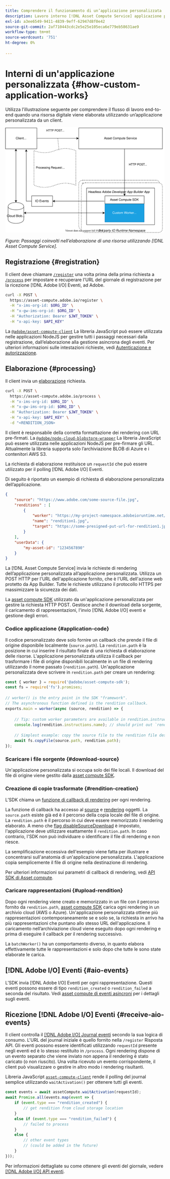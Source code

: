```yaml
---
title: Comprendere il funzionamento di un’applicazione personalizzata
description: Lavoro interno [!DNL Asset Compute Service] applicazione personalizzata per comprendere il funzionamento.
exl-id: a3ee6549-9411-4839-9eff-62947d8f0e42
source-git-commit: 2af710443cdc2e5e25e105eca6e779eb58631ae9
workflow-type: tm+mt
source-wordcount: '751'
ht-degree: 0%

---
```


# Interni di un&#39;applicazione personalizzata {#how-custom-application-works}

Utilizza l’illustrazione seguente per comprendere il flusso di lavoro end-to-end quando una risorsa digitale viene elaborata utilizzando un’applicazione personalizzata da un client.

![Flusso di lavoro dell’applicazione personalizzata](assets/customworker.svg)

*Figura: Passaggi coinvolti nell’elaborazione di una risorsa utilizzando [!DNL Asset Compute Service].*

## Registrazione {#registration}

Il client deve chiamare [`/register`](api.md#register) una volta prima della prima richiesta a [`/process`](api.md#process-request) per impostare e recuperare l&#39;URL del giornale di registrazione per la ricezione [!DNL Adobe I/O] Eventi, ad Adobe.

```sh
curl -X POST \
  https://asset-compute.adobe.io/register \
  -H "x-ims-org-id: $ORG_ID" \
  -H "x-gw-ims-org-id: $ORG_ID" \
  -H "Authorization: Bearer $JWT_TOKEN" \
  -H "x-api-key: $API_KEY"
```

La [`@adobe/asset-compute-client`](https://github.com/adobe/asset-compute-client#usage) La libreria JavaScript può essere utilizzata nelle applicazioni NodeJS per gestire tutti i passaggi necessari dalla registrazione, dall’elaborazione alla gestione asincrona degli eventi. Per ulteriori informazioni sulle intestazioni richieste, vedi [Autenticazione e autorizzazione](api.md).

## Elaborazione {#processing}

Il client invia un [elaborazione](api.md#process-request) richiesta.

```sh
curl -X POST \
  https://asset-compute.adobe.io/process \
  -H "x-ims-org-id: $ORG_ID" \
  -H "x-gw-ims-org-id: $ORG_ID" \
  -H "Authorization: Bearer $JWT_TOKEN" \
  -H "x-api-key: $API_KEY" \
  -d "<RENDITION_JSON>
```

Il client è responsabile della corretta formattazione dei rendering con URL pre-firmati. La [`@adobe/node-cloud-blobstore-wrapper`](https://github.com/adobe/node-cloud-blobstore-wrapper#presigned-urls) La libreria JavaScript può essere utilizzata nelle applicazioni NodeJS per pre-firmare gli URL. Attualmente la libreria supporta solo l’archiviazione BLOB di Azure e i contenitori AWS S3.

La richiesta di elaborazione restituisce un `requestId` che può essere utilizzato per il polling [!DNL Adobe I/O] Eventi.

Di seguito è riportato un esempio di richiesta di elaborazione personalizzata dell’applicazione.

```json
{
    "source": "https://www.adobe.com/some-source-file.jpg",
    "renditions" : [
        {
            "worker": "https://my-project-namespace.adobeioruntime.net/api/v1/web/my-namespace-version/my-worker",
            "name": "rendition1.jpg",
            "target": "https://some-presigned-put-url-for-rendition1.jpg",
        }
    ],
    "userData": {
        "my-asset-id": "1234567890"
    }
}
```

La [!DNL Asset Compute Service] invia le richieste di rendering dell’applicazione personalizzata all’applicazione personalizzata. Utilizza un POST HTTP per l&#39;URL dell&#39;applicazione fornito, che è l&#39;URL dell&#39;azione web protetto da App Builder. Tutte le richieste utilizzano il protocollo HTTPS per massimizzare la sicurezza dei dati.

La [asset compute SDK](https://github.com/adobe/asset-compute-sdk#adobe-asset-compute-worker-sdk) utilizzato da un&#39;applicazione personalizzata per gestire la richiesta HTTP POST. Gestisce anche il download della sorgente, il caricamento di rappresentazioni, l&#39;invio [!DNL Adobe I/O] eventi e gestione degli errori.

<!-- TBD: Add the application diagram. -->

### Codice applicazione {#application-code}

Il codice personalizzato deve solo fornire un callback che prende il file di origine disponibile localmente (`source.path`). La `rendition.path` è la posizione in cui inserire il risultato finale di una richiesta di elaborazione delle risorse. L&#39;applicazione personalizzata utilizza il callback per trasformare i file di origine disponibili localmente in un file di rendering utilizzando il nome passato (`rendition.path`). Un&#39;applicazione personalizzata deve scrivere in `rendition.path` per creare un rendering:

```javascript
const { worker } = require('@adobe/asset-compute-sdk');
const fs = require('fs').promises;

// worker() is the entry point in the SDK "framework".
// The asynchronous function defined is the rendition callback.
exports.main = worker(async (source, rendition) => {

    // Tip: custom worker parameters are available in rendition.instructions.
    console.log(rendition.instructions.name); // should print out `rendition.jpg`.

    // Simplest example: copy the source file to the rendition file destination so as to transfer the asset as is without processing.
    await fs.copyFile(source.path, rendition.path);
});
```

### Scaricare i file sorgente {#download-source}

Un&#39;applicazione personalizzata si occupa solo dei file locali. Il download del file di origine viene gestito dalla [asset compute SDK](https://github.com/adobe/asset-compute-sdk#adobe-asset-compute-worker-sdk).

### Creazione di copie trasformate {#rendition-creation}

L’SDK chiama un [funzione di callback di rendering](https://github.com/adobe/asset-compute-sdk#rendition-callback-for-worker-required) per ogni rendering.

La funzione di callback ha accesso al [source](https://github.com/adobe/asset-compute-sdk#source) e [rendering](https://github.com/adobe/asset-compute-sdk#rendition) oggetti. La `source.path` esiste già ed è il percorso della copia locale del file di origine. La `rendition.path` è il percorso in cui deve essere memorizzato il rendering elaborato. A meno che [flag disableSourceDownload](https://github.com/adobe/asset-compute-sdk#worker-options-optional) è impostato, l&#39;applicazione deve utilizzare esattamente il `rendition.path`. In caso contrario, l&#39;SDK non può individuare o identificare il file di rendering e non riesce.

La semplificazione eccessiva dell&#39;esempio viene fatta per illustrare e concentrarsi sull&#39;anatomia di un&#39;applicazione personalizzata. L&#39;applicazione copia semplicemente il file di origine nella destinazione di rendering.

Per ulteriori informazioni sui parametri di callback di rendering, vedi [API SDK di Asset compute](https://github.com/adobe/asset-compute-sdk#api-details).

### Caricare rappresentazioni {#upload-rendition}

Dopo ogni rendering viene creato e memorizzato in un file con il percorso fornito da `rendition.path`, [asset compute SDK](https://github.com/adobe/asset-compute-sdk#adobe-asset-compute-worker-sdk) carica ogni rendering in un archivio cloud (AWS o Azure). Un&#39;applicazione personalizzata ottiene più rappresentazioni contemporaneamente se e solo se, la richiesta in arrivo ha più rappresentazioni che puntano allo stesso URL dell&#39;applicazione. Il caricamento nell’archiviazione cloud viene eseguito dopo ogni rendering e prima di eseguire il callback per il rendering successivo.

La `batchWorker()` ha un comportamento diverso, in quanto elabora effettivamente tutte le rappresentazioni e solo dopo che tutte le sono state elaborate le carica.

## [!DNL Adobe I/O] Eventi {#aio-events}

L’SDK invia [!DNL Adobe I/O] Eventi per ogni rappresentazione. Questi eventi possono essere di tipo `rendition_created` o `rendition_failed` a seconda del risultato. Vedi [asset compute di eventi asincroni](api.md#asynchronous-events) per i dettagli sugli eventi.

## Ricezione [!DNL Adobe I/O] Eventi {#receive-aio-events}

Il client controlla il [[!DNL Adobe I/O] Journal eventi](https://www.adobe.io/apis/experienceplatform/events/ioeventsapi.html#/Journaling) secondo la sua logica di consumo. L&#39;URL del journal iniziale è quello fornito nella `/register` Risposta API. Gli eventi possono essere identificati utilizzando `requestId` presente negli eventi ed è lo stesso restituito in `/process`. Ogni rendering dispone di un evento separato che viene inviato non appena il rendering è stato caricato (o non riuscito). Una volta ricevuto un evento corrispondente, il client può visualizzare o gestire in altro modo i rendering risultanti.

Libreria JavaScript [`asset-compute-client`](https://github.com/adobe/asset-compute-client#usage) rende il polling del journal semplice utilizzando `waitActivation()` per ottenere tutti gli eventi.

```javascript
const events = await assetCompute.waitActivation(requestId);
await Promise.all(events.map(event => {
    if (event.type === "rendition_created") {
        // get rendition from cloud storage location
    }
    else if (event.type === "rendition_failed") {
        // failed to process
    }
    else {
        // other event types
        // (could be added in the future)
    }
}));
```

Per informazioni dettagliate su come ottenere gli eventi del giornale, vedere [[!DNL Adobe I/O] API eventi](https://www.adobe.io/apis/experienceplatform/events/ioeventsapi.html#!adobedocs/adobeio-events/master/events-api-reference.yaml).

<!-- TBD:
* Illustration of the controls/data flow.
* Basic overview, in text and not code, of how an application works.
-->
